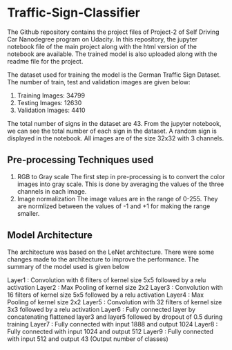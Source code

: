 # Traffic-Sign-Classifier
The Github repository contains the project files of Project-2 of Self Driving Car Nanodegree program on Udacity. In this repository, the jupyter notebook file of the main project along with the html version of the notebook are available. The trained model is also uploaded along with the readme file for the project. 

The dataset used for training the model is the German Traffic Sign Dataset. The number of train, test and validation images are given below:
1) Training Images: 34799
2) Testing Images: 12630
3) Validation Images: 4410

The total number of signs in the dataset are 43. From the jupyter notebook, we can see the total number of each sign in the dataset. A random sign is displayed in the notebook. All images are of the size 32x32 with 3 channels. 

## Pre-processing Techniques used
1) RGB to Gray scale
The first step in pre-processing is to convert the color images into gray scale. This is done by averaging the values of the three channels in each image. 
2) Image normalization
The image values are in the range of 0-255. They are normlized between the values of -1 and +1 for making the range smaller. 

## Model Architecture
The architecture was based on the LeNet architecture. There were some changes made to the architecture to improve the performance. The summary of the model used is given below

Layer1 : Convolution with 6 filters of kernel size 5x5 followed by a relu activation
Layer2 : Max Pooling of kernel size 2x2
Layer3 : Convolution with 16 filters of kernel size 5x5 followed by a relu activation
Layer4 : Max Pooling of kernel size 2x2
Layer5 : Convolution with 32 filters of kernel size 3x3 followed by a relu activation
Layer6 : Fully connected layer by concatenating flattened layer3 and layer5 followed by dropout of 0.5 during training
Layer7 : Fully connected with input 1888 and output 1024
Layer8 : Fully connected with input 1024 and output 512
Layer9 : Fully connected with input 512 and output 43 (Output number of classes)
